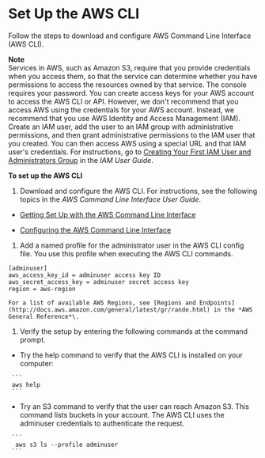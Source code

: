 # Set Up the AWS CLI<a name="setup-aws-cli"></a>

Follow the steps to download and configure AWS Command Line Interface \(AWS CLI\)\.

**Note**  
Services in AWS, such as Amazon S3, require that you provide credentials when you access them, so that the service can determine whether you have permissions to access the resources owned by that service\. The console requires your password\. You can create access keys for your AWS account to access the AWS CLI or API\. However, we don't recommend that you access AWS using the credentials for your AWS account\. Instead, we recommend that you use AWS Identity and Access Management \(IAM\)\. Create an IAM user, add the user to an IAM group with administrative permissions, and then grant administrative permissions to the IAM user that you created\. You can then access AWS using a special URL and that IAM user's credentials\. For instructions, go to [Creating Your First IAM User and Administrators Group](http://docs.aws.amazon.com/IAM/latest/UserGuide/getting-started_create-admin-group.html) in the *IAM User Guide*\.

**To set up the AWS CLI**

1.  Download and configure the AWS CLI\. For instructions, see the following topics in the *AWS Command Line Interface User Guide*\. 

   +  [Getting Set Up with the AWS Command Line Interface](http://docs.aws.amazon.com/cli/latest/userguide/cli-chap-getting-set-up.html) 

   +  [Configuring the AWS Command Line Interface](http://docs.aws.amazon.com/cli/latest/userguide/cli-chap-getting-started.html) 

1.  Add a named profile for the administrator user in the AWS CLI config file\. You use this profile when executing the AWS CLI commands\. 

   ```
   [adminuser] 
   aws_access_key_id = adminuser access key ID 
   aws_secret_access_key = adminuser secret access key 
   region = aws-region
   ```

    For a list of available AWS Regions, see [Regions and Endpoints](http://docs.aws.amazon.com/general/latest/gr/rande.html) in the *AWS General Reference*\. 

1.  Verify the setup by entering the following commands at the command prompt\. 

   +  Try the help command to verify that the AWS CLI is installed on your computer: 

     ```
     aws help  
     ```

   +  Try an S3 command to verify that the user can reach Amazon S3\. This command lists buckets in your account\. The AWS CLI uses the adminuser credentials to authenticate the request\. 

     ```
      aws s3 ls --profile adminuser
     ```